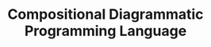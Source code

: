 ---
layout: team
title: "- Compositional Diagrammatic Programming Language"
peeps:
  team:
    - github: difranco
      name: Anthony Di Franco
    - github: FabrizioRomanoGenovese
      name: Fabrizio Romano Genovese
    - github: wires
      name: Jelle Herold
    - github: antonleviathan
      name: Anton Livaja
    - github: epost
      name: Erik Post
    - github: bertspaan
      name: Bert Spaan
    - web: http://math.mit.edu/~dspivak/
      name: David Spivak (advisor)
---